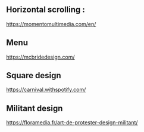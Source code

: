 ## Horizontal scrolling :

https://momentomultimedia.com/en/

## Menu

https://mcbridedesign.com/

## Square design

https://carnival.withspotify.com/

## Militant design

https://floramedia.fr/art-de-protester-design-militant/
